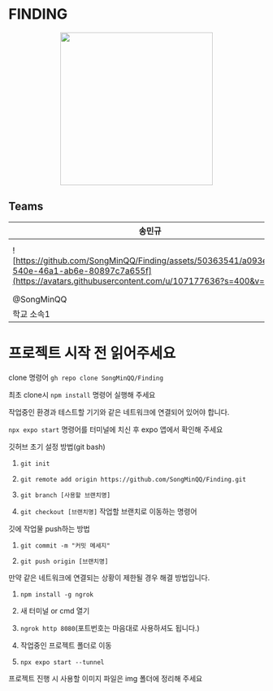 # FINDING

<div align="center" display = "flex">
  <img src="https://github.com/SongMinQQ/Finding/assets/107177636/5fb73a1b-83e9-472f-b4e8-00a4dc5501ac" width="300" height="300"/>
</div>

## Teams

| 송민규 | 강민석 | 이지예 | 이름4 | 이름5 |
|-------|-------|-------|-------|-------|
| ![https://github.com/SongMinQQ/Finding/assets/50363541/a093e8be-540e-46a1-ab6e-80897c7a655f](https://avatars.githubusercontent.com/u/107177636?s=400&v=4) |![](https://avatars.githubusercontent.com/u/50363541?v=4) |![https://avatars.githubusercontent.com/u/133865673?s=400&v=4](https://avatars.githubusercontent.com/u/133865673?s=400&v=4)|![KakaoTalk_20230922_145726067](https://github.com/SongMinQQ/Finding/assets/50363541/a093e8be-540e-46a1-ab6e-80897c7a655f) | ![KakaoTalk_20230922_145726067](https://github.com/SongMinQQ/Finding/assets/50363541/a093e8be-540e-46a1-ab6e-80897c7a655f) |
| @SongMinQQ | @githubid2 | @Cityll | @githubid4 | @githubid5 |
| 학교 소속1 | 학교 소속2 | 학교 소속3 | 학교 소속4 | 학교 소속5 |



# 프로젝트 시작 전 읽어주세요

clone 명령어 ```gh repo clone SongMinQQ/Finding```

최초 clone시 ```npm install``` 명령어 실행해 주세요

작업중인 환경과 테스트할 기기와 같은 네트워크에 연결되어 있어야 합니다.

```npx expo start``` 명령어를 터미널에 치신 후 expo 앱에서 확인해 주세요

깃허브 초기 설정 방법(git bash)

1. ```git init```

2. ```git remote add origin https://github.com/SongMinQQ/Finding.git```

3. ```git branch [사용할 브랜치명]```

4. ```git checkout [브랜치명]``` 작업할 브랜치로 이동하는 명령어

깃에 작업물 push하는 방법

1. ```git commit -m "커밋 메세지"```

2. ```git push origin [브랜치명]```

만약 같은 네트워크에 연결되는 상황이 제한될 경우 해결 방법입니다.

1. ```npm install -g ngrok```

2. 새 터미널 or cmd 열기

3. ```ngrok http 8080```(포트번호는 마음대로 사용하셔도 됩니다.)

4. 작업중인 프로젝트 폴더로 이동

5. ```npx expo start --tunnel```

프로젝트 진행 시 사용할 이미지 파일은 img 폴더에 정리해 주세요

